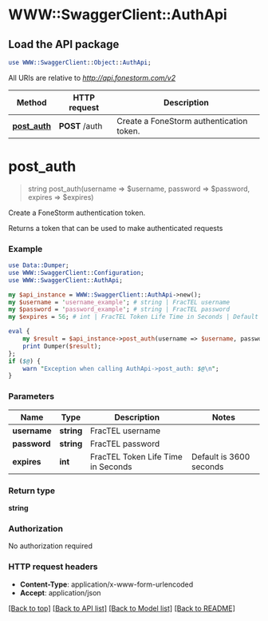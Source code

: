 # WWW::SwaggerClient::AuthApi

## Load the API package
```perl
use WWW::SwaggerClient::Object::AuthApi;
```

All URIs are relative to *http://api.fonestorm.com/v2*

Method | HTTP request | Description
------------- | ------------- | -------------
[**post_auth**](AuthApi.md#post_auth) | **POST** /auth | Create a FoneStorm authentication token.


# **post_auth**
> string post_auth(username => $username, password => $password, expires => $expires)

Create a FoneStorm authentication token.

Returns a token that can be used to make authenticated requests

### Example 
```perl
use Data::Dumper;
use WWW::SwaggerClient::Configuration;
use WWW::SwaggerClient::AuthApi;

my $api_instance = WWW::SwaggerClient::AuthApi->new();
my $username = 'username_example'; # string | FracTEL username
my $password = 'password_example'; # string | FracTEL password
my $expires = 56; # int | FracTEL Token Life Time in Seconds | Default is 3600 seconds | Maximum is 86400 seconds (24 hours)

eval { 
    my $result = $api_instance->post_auth(username => $username, password => $password, expires => $expires);
    print Dumper($result);
};
if ($@) {
    warn "Exception when calling AuthApi->post_auth: $@\n";
}
```

### Parameters

Name | Type | Description  | Notes
------------- | ------------- | ------------- | -------------
 **username** | **string**| FracTEL username | 
 **password** | **string**| FracTEL password | 
 **expires** | **int**| FracTEL Token Life Time in Seconds | Default is 3600 seconds | Maximum is 86400 seconds (24 hours) | [optional] 

### Return type

**string**

### Authorization

No authorization required

### HTTP request headers

 - **Content-Type**: application/x-www-form-urlencoded
 - **Accept**: application/json

[[Back to top]](#) [[Back to API list]](../README.md#documentation-for-api-endpoints) [[Back to Model list]](../README.md#documentation-for-models) [[Back to README]](../README.md)

